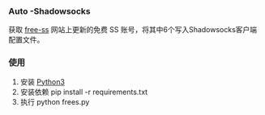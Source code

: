 ### Auto -Shadowsocks

获取 [free-ss](http://free-ss.tk/) 网站上更新的免费 SS 账号，将其中6个写入Shadowsocks客户端配置文件。

### 使用

1. 安装 [Python3](https://www.python.org/downloads/release/python-365/)
2. 安装依赖 
 pip install -r  requirements.txt
3. 执行
python frees.py 


